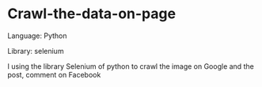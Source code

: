 # Crawl-the-data-on-page

Language: Python

Library: selenium

I using the library Selenium of python to crawl the image on Google and the post, comment on Facebook
